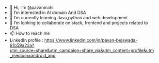 - 👋 Hi, I’m @pavanmahi
- 👀 I’m interested in AI domain And DSA 
- 🌱 I’m currently learning Java,python and web development 
- 💞️ I’m looking to collaborate on stack, frontend and projects related to DSA
- 📫 How to reach me
- LinkedIn profile : https://www.linkedin.com/in/pavan-bejawada-81b59a23a?utm_source=share&utm_campaign=share_via&utm_content=profile&utm_medium=android_app

<!---
pavanmahi/pavanmahi is a ✨ special ✨ repository because its `README.md` (this file) appears on your GitHub profile.
You can click the Preview link to take a look at your changes.
--->
